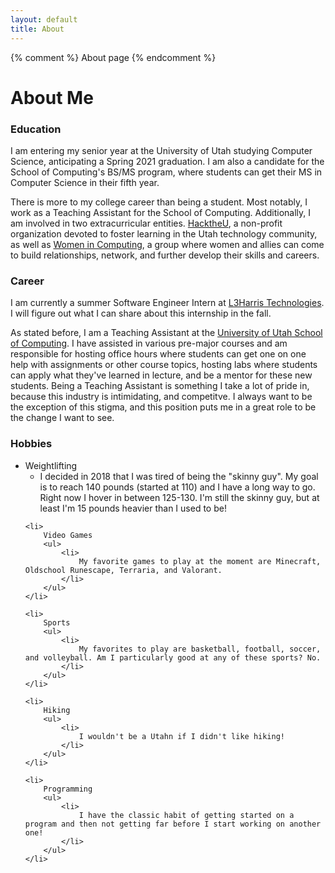 ```yaml
---
layout: default
title: About
---
```


{% comment %} About page {% endcomment %}

<h1>About Me</h1>

<h3>Education</h3>
<p>I am entering my senior year at the University of Utah studying Computer Science, anticipating a Spring 2021 graduation. I am also a candidate for the School of Computing's BS/MS program, where students can get their MS in Computer Science in their fifth year.</p>

<p>There is more to my college career than being a student. Most notably, I work as a Teaching Assistant for the School of Computing. Additionally, I am involved in two extracurricular entities. <a href="https://hacktheu.org" target="_blank">HacktheU</a>, a non-profit organization devoted to foster learning in the Utah technology community, as well as <a href="https://wic.utahclubs.org" target="_blank">Women in Computing</a>, a group where women and allies can come to build relationships, network, and further develop their skills and careers.</p>

<h3>Career</h3>
<p>I am currently a summer Software Engineer Intern at <a href="https://l3harris.com" target="_blank">L3Harris Technologies</a>. I will figure out what I can share about this internship in the fall.</p>

<p>As stated before, I am a Teaching Assistant at the <a href="https://cs.utah.edu" target="_blank">University of Utah School of Computing</a>. I have assisted in various pre-major courses and am responsible for hosting office hours where students can get one on one help with assignments or other course topics, hosting labs where students can apply what they've learned in lecture, and be a mentor for these new students. Being a Teaching Assistant is something I take a lot of pride in, because this industry is intimidating, and competitve. I always want to be the exception of this stigma, and this position puts me in a great role to be the change I want to see.</p>

<h3>Hobbies</h3>
<ul>
	<li>
		Weightlifting 
		<ul>
			<li>
				I decided in 2018 that I was tired of being the "skinny guy". My goal is to reach 140 pounds (started at 110) and I have a long way to go. Right now I hover in between 125-130. I'm still the skinny guy, but at least I'm 15 pounds heavier than I used to be!
			</li>
		</ul>
	</li>

	<li>
		Video Games
		<ul>
			<li>
				My favorite games to play at the moment are Minecraft, Oldschool Runescape, Terraria, and Valorant.
			</li>
		</ul>
	</li>

	<li>
		Sports
		<ul>
			<li>
				My favorites to play are basketball, football, soccer, and volleyball. Am I particularly good at any of these sports? No.
			</li>
		</ul>
	</li>

	<li>
		Hiking
		<ul>
			<li>
				I wouldn't be a Utahn if I didn't like hiking!
			</li>
		</ul>
	</li>

	<li>
		Programming
		<ul>
			<li> 
				I have the classic habit of getting started on a program and then not getting far before I start working on another one!
			</li>
		</ul>
	</li>
</ul>
